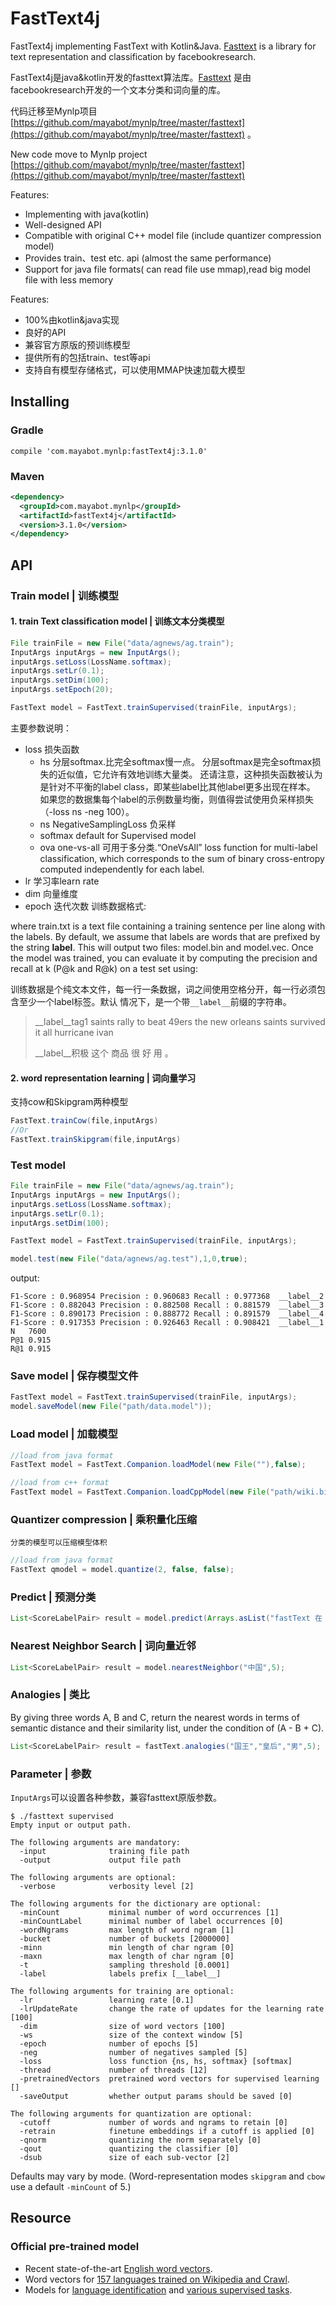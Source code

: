 # FastText4j

FastText4j implementing FastText with Kotlin&Java.
[Fasttext](https://github.com/facebookresearch/fastText/) is a library for text representation and classification by facebookresearch.

FastText4j是java&kotlin开发的fasttext算法库。[Fasttext](https://github.com/facebookresearch/fastText/) 是由facebookresearch开发的一个文本分类和词向量的库。

代码迁移至Mynlp项目 [https://github.com/mayabot/mynlp/tree/master/fasttext](https://github.com/mayabot/mynlp/tree/master/fasttext) 。

New code move to Mynlp project [https://github.com/mayabot/mynlp/tree/master/fasttext](https://github.com/mayabot/mynlp/tree/master/fasttext)
   
Features:

 * Implementing with java(kotlin)
 * Well-designed API
 * Compatible with original C++ model file (include quantizer compression model)
 * Provides train、test etc. api (almost the same performance)
 * Support for java file formats( can read file use mmap),read big model file with less memory
 
Features:

 * 100%由kotlin&java实现
 * 良好的API
 * 兼容官方原版的预训练模型
 * 提供所有的包括train、test等api
 * 支持自有模型存储格式，可以使用MMAP快速加载大模型


## Installing

### Gradle
```
compile 'com.mayabot.mynlp:fastText4j:3.1.0'
```

### Maven
```xml
<dependency>
  <groupId>com.mayabot.mynlp</groupId>
  <artifactId>fastText4j</artifactId>
  <version>3.1.0</version>
</dependency>
```

## API

### Train model | 训练模型

#### 1. train Text classification model | 训练文本分类模型

```java
File trainFile = new File("data/agnews/ag.train");
InputArgs inputArgs = new InputArgs();
inputArgs.setLoss(LossName.softmax);
inputArgs.setLr(0.1);
inputArgs.setDim(100);
inputArgs.setEpoch(20);

FastText model = FastText.trainSupervised(trainFile, inputArgs);
```

主要参数说明：
- loss 损失函数
    - hs 分层softmax.比完全softmax慢一点。
      分层softmax是完全softmax损失的近似值，它允许有效地训练大量类。
      还请注意，这种损失函数被认为是针对不平衡的label class，即某些label比其他label更多出现在样本。
       如果您的数据集每个label的示例数量均衡，则值得尝试使用负采样损失（-loss ns -neg 100）。
    - ns NegativeSamplingLoss 负采样
    - softmax default for Supervised model
    - ova  one-vs-all 可用于多分类.“OneVsAll” loss function for multi-label classification, which corresponds to the sum of binary cross-entropy computed independently for each label.
- lr 学习率learn rate 
- dim 向量维度
- epoch 迭代次数
训练数据格式:

where train.txt is a text file containing a training sentence per line along with the labels. By default, we assume that labels are words that are prefixed by the string __label__. This will output two files: model.bin and model.vec. Once the model was trained, you can evaluate it by computing the precision and recall at k (P@k and R@k) on a test set using:

训练数据是个纯文本文件，每一行一条数据，词之间使用空格分开，每一行必须包含至少一个label标签。默认
情况下，是一个带`__label__`前缀的字符串。
> __label__tag1  saints rally to beat 49ers the new orleans saints survived it all hurricane ivan
> 
> __label__积极  这个 商品 很 好 用 。 



#### 2. word representation learning |  词向量学习 

支持cow和Skipgram两种模型

```java
FastText.trainCow(file,inputArgs)
//Or
FastText.trainSkipgram(file,inputArgs)
```

### Test model
```java
File trainFile = new File("data/agnews/ag.train");
InputArgs inputArgs = new InputArgs();
inputArgs.setLoss(LossName.softmax);
inputArgs.setLr(0.1);
inputArgs.setDim(100);

FastText model = FastText.trainSupervised(trainFile, inputArgs);

model.test(new File("data/agnews/ag.test"),1,0,true);
```

output:

```
F1-Score : 0.968954 Precision : 0.960683 Recall : 0.977368  __label__2
F1-Score : 0.882043 Precision : 0.882508 Recall : 0.881579  __label__3
F1-Score : 0.890173 Precision : 0.888772 Recall : 0.891579  __label__4
F1-Score : 0.917353 Precision : 0.926463 Recall : 0.908421  __label__1
N	7600
P@1	0.915
R@1	0.915
```


### Save model | 保存模型文件

```java
FastText model = FastText.trainSupervised(trainFile, inputArgs);
model.saveModel(new File("path/data.model"));
```

### Load model | 加载模型

```java
//load from java format 
FastText model = FastText.Companion.loadModel(new File(""),false);
```

```java
//load from c++ format
FastText model = FastText.Companion.loadCppModel(new File("path/wiki.bin"))
```

### Quantizer compression | 乘积量化压缩
    分类的模型可以压缩模型体积

```java
//load from java format 
FastText qmodel = model.quantize(2, false, false);
```


### Predict | 预测分类
```java
List<ScoreLabelPair> result = model.predict(Arrays.asList("fastText 在 预测 标签 时 使用 了 非线性 激活 函数".split(" ")), 5,0);
```

### Nearest Neighbor Search | 词向量近邻
```java
List<ScoreLabelPair> result = model.nearestNeighbor("中国",5);
```

### Analogies | 类比
By giving three words A, B and C, return the nearest words in terms of semantic distance and their similarity list, under the condition of (A - B + C).
```java
List<ScoreLabelPair> result = fastText.analogies("国王","皇后","男",5);
```

### Parameter | 参数
`InputArgs`可以设置各种参数，兼容fasttext原版参数。


```
$ ./fasttext supervised
Empty input or output path.

The following arguments are mandatory:
  -input              training file path
  -output             output file path

The following arguments are optional:
  -verbose            verbosity level [2]

The following arguments for the dictionary are optional:
  -minCount           minimal number of word occurrences [1]
  -minCountLabel      minimal number of label occurrences [0]
  -wordNgrams         max length of word ngram [1]
  -bucket             number of buckets [2000000]
  -minn               min length of char ngram [0]
  -maxn               max length of char ngram [0]
  -t                  sampling threshold [0.0001]
  -label              labels prefix [__label__]

The following arguments for training are optional:
  -lr                 learning rate [0.1]
  -lrUpdateRate       change the rate of updates for the learning rate [100]
  -dim                size of word vectors [100]
  -ws                 size of the context window [5]
  -epoch              number of epochs [5]
  -neg                number of negatives sampled [5]
  -loss               loss function {ns, hs, softmax} [softmax]
  -thread             number of threads [12]
  -pretrainedVectors  pretrained word vectors for supervised learning []
  -saveOutput         whether output params should be saved [0]

The following arguments for quantization are optional:
  -cutoff             number of words and ngrams to retain [0]
  -retrain            finetune embeddings if a cutoff is applied [0]
  -qnorm              quantizing the norm separately [0]
  -qout               quantizing the classifier [0]
  -dsub               size of each sub-vector [2]
```

Defaults may vary by mode. (Word-representation modes `skipgram` and `cbow` use a default `-minCount` of 5.)


## Resource
### Official pre-trained model
- Recent state-of-the-art [English word vectors](https://fasttext.cc/docs/en/english-vectors.html).
- Word vectors for [157 languages trained on Wikipedia and Crawl](https://github.com/facebookresearch/fastText/blob/master/docs/crawl-vectors.md).
- Models for [language identification](https://fasttext.cc/docs/en/language-identification.html#content) and [various supervised tasks](https://fasttext.cc/docs/en/supervised-models.html#content).

